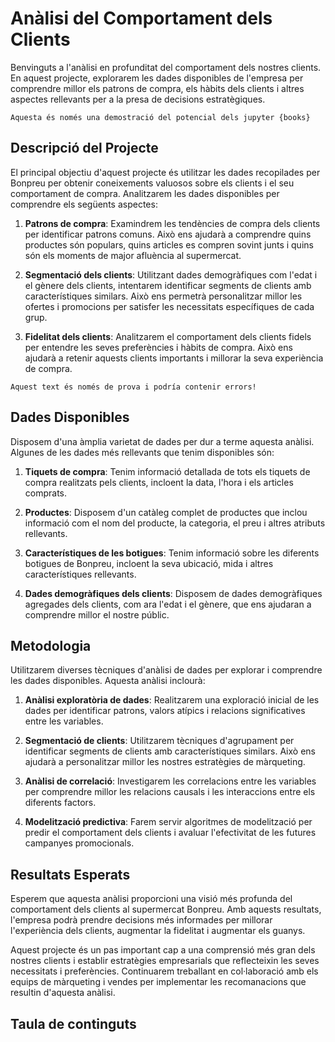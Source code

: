 # Anàlisi del Comportament dels Clients

Benvinguts a l'anàlisi en profunditat del comportament dels nostres clients. En aquest projecte, explorarem les dades disponibles de l'empresa per comprendre millor els patrons de compra, els hàbits dels clients i altres aspectes rellevants per a la presa de decisions estratègiques.


```{Nota informativa} 
Aquesta és només una demostració del potencial dels jupyter {books}
```

## Descripció del Projecte

El principal objectiu d'aquest projecte és utilitzar les dades recopilades per Bonpreu per obtenir coneixements valuosos sobre els clients i el seu comportament de compra. Analitzarem les dades disponibles per comprendre els següents aspectes:

1. **Patrons de compra**: Examindrem les tendències de compra dels clients per identificar patrons comuns. Això ens ajudarà a comprendre quins productes són populars, quins articles es compren sovint junts i quins són els moments de major afluència al supermercat.

2. **Segmentació dels clients**: Utilitzant dades demogràfiques com l'edat i el gènere dels clients, intentarem identificar segments de clients amb característiques similars. Això ens permetrà personalitzar millor les ofertes i promocions per satisfer les necessitats específiques de cada grup.

3. **Fidelitat dels clients**: Analitzarem el comportament dels clients fidels per entendre les seves preferències i hàbits de compra. Això ens ajudarà a retenir aquests clients importants i millorar la seva experiència de compra.


`````{warning} Atenció
Aquest text és només de prova i podría contenir errors!
`````
## Dades Disponibles

Disposem d'una àmplia varietat de dades per dur a terme aquesta anàlisi. Algunes de les dades més rellevants que tenim disponibles són:

1. **Tiquets de compra**: Tenim informació detallada de tots els tiquets de compra realitzats pels clients, incloent la data, l'hora i els articles comprats.

2. **Productes**: Disposem d'un catàleg complet de productes que inclou informació com el nom del producte, la categoria, el preu i altres atributs rellevants.

3. **Característiques de les botigues**: Tenim informació sobre les diferents botigues de Bonpreu, incloent la seva ubicació, mida i altres característiques rellevants.

4. **Dades demogràfiques dels clients**: Disposem de dades demogràfiques agregades dels clients, com ara l'edat i el gènere, que ens ajudaran a comprendre millor el nostre públic.

## Metodologia

Utilitzarem diverses tècniques d'anàlisi de dades per explorar i comprendre les dades disponibles. Aquesta anàlisi inclourà:

1. **Anàlisi exploratòria de dades**: Realitzarem una exploració inicial de les dades per identificar patrons, valors atípics i relacions significatives entre les variables.

2. **Segmentació de clients**: Utilitzarem tècniques d'agrupament per identificar segments de clients amb característiques similars. Això ens ajudarà a personalitzar millor les nostres estratègies de màrqueting.

3. **Anàlisi de correlació**: Investigarem les correlacions entre les variables per comprendre millor les relacions causals i les interaccions entre els diferents factors.

4. **Modelització predictiva**: Farem servir algoritmes de modelització per predir el comportament dels clients i avaluar l'efectivitat de les futures campanyes promocionals.

## Resultats Esperats

Esperem que aquesta anàlisi proporcioni una visió més profunda del comportament dels clients al supermercat Bonpreu. Amb aquests resultats, l'empresa podrà prendre decisions més informades per millorar l'experiència dels clients, augmentar la fidelitat i augmentar els guanys.

Aquest projecte és un pas important cap a una comprensió més gran dels nostres clients i establir estratègies empresarials que reflecteixin les seves necessitats i preferències. Continuarem treballant en col·laboració amb els equips de màrqueting i vendes per implementar les recomanacions que resultin d'aquesta anàlisi.

## Taula de continguts

```{tableofcontents}

```

